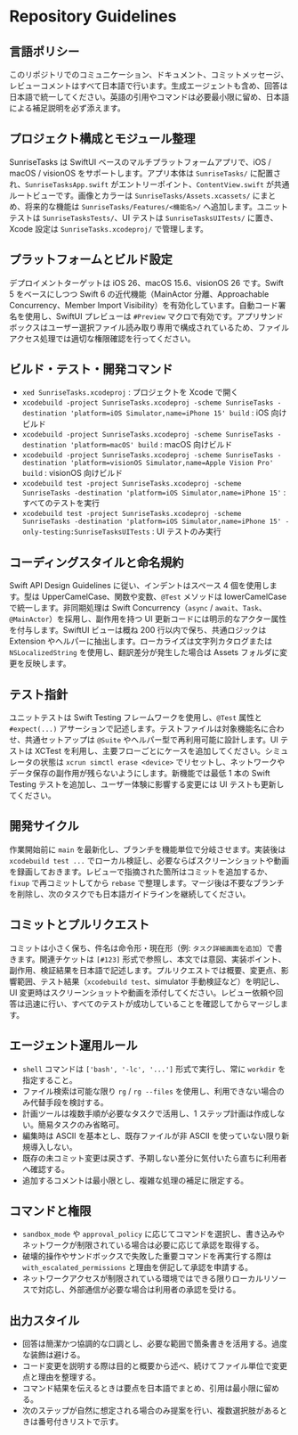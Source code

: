 # Repository Guidelines

## 言語ポリシー
このリポジトリでのコミュニケーション、ドキュメント、コミットメッセージ、レビューコメントはすべて日本語で行います。生成エージェントも含め、回答は日本語で統一してください。英語の引用やコマンドは必要最小限に留め、日本語による補足説明を必ず添えます。

## プロジェクト構成とモジュール整理
SunriseTasks は SwiftUI ベースのマルチプラットフォームアプリで、iOS / macOS / visionOS をサポートします。アプリ本体は `SunriseTasks/` に配置され、`SunriseTasksApp.swift` がエントリーポイント、`ContentView.swift` が共通ルートビューです。画像とカラーは `SunriseTasks/Assets.xcassets/` にまとめ、将来的な機能は `SunriseTasks/Features/<機能名>/` へ追加します。ユニットテストは `SunriseTasksTests/`、UI テストは `SunriseTasksUITests/` に置き、Xcode 設定は `SunriseTasks.xcodeproj/` で管理します。

## プラットフォームとビルド設定
デプロイメントターゲットは iOS 26、macOS 15.6、visionOS 26 です。Swift 5 をベースにしつつ Swift 6 の近代機能（MainActor 分離、Approachable Concurrency、Member Import Visibility）を有効化しています。自動コード署名を使用し、SwiftUI プレビューは `#Preview` マクロで有効です。アプリサンドボックスはユーザー選択ファイル読み取り専用で構成されているため、ファイルアクセス処理では適切な権限確認を行ってください。

## ビルド・テスト・開発コマンド
- `xed SunriseTasks.xcodeproj` : プロジェクトを Xcode で開く
- `xcodebuild -project SunriseTasks.xcodeproj -scheme SunriseTasks -destination 'platform=iOS Simulator,name=iPhone 15' build` : iOS 向けビルド
- `xcodebuild -project SunriseTasks.xcodeproj -scheme SunriseTasks -destination 'platform=macOS' build` : macOS 向けビルド
- `xcodebuild -project SunriseTasks.xcodeproj -scheme SunriseTasks -destination 'platform=visionOS Simulator,name=Apple Vision Pro' build` : visionOS 向けビルド
- `xcodebuild test -project SunriseTasks.xcodeproj -scheme SunriseTasks -destination 'platform=iOS Simulator,name=iPhone 15'` : すべてのテストを実行
- `xcodebuild test -project SunriseTasks.xcodeproj -scheme SunriseTasks -destination 'platform=iOS Simulator,name=iPhone 15' -only-testing:SunriseTasksUITests` : UI テストのみ実行

## コーディングスタイルと命名規約
Swift API Design Guidelines に従い、インデントはスペース 4 個を使用します。型は UpperCamelCase、関数や変数、`@Test` メソッドは lowerCamelCase で統一します。非同期処理は Swift Concurrency（`async` / `await`、`Task`、`@MainActor`）を採用し、副作用を持つ UI 更新コードには明示的なアクター属性を付与します。SwiftUI ビューは概ね 200 行以内で保ち、共通ロジックは Extension やヘルパーに抽出します。ローカライズは文字列カタログまたは `NSLocalizedString` を使用し、翻訳差分が発生した場合は Assets フォルダに変更を反映します。

## テスト指針
ユニットテストは Swift Testing フレームワークを使用し、`@Test` 属性と `#expect(...)` アサーションで記述します。テストファイルは対象機能名に合わせ、共通セットアップは `@Suite` やヘルパー型で再利用可能に設計します。UI テストは XCTest を利用し、主要フローごとにケースを追加してください。シミュレータの状態は `xcrun simctl erase <device>` でリセットし、ネットワークやデータ保存の副作用が残らないようにします。新機能では最低 1 本の Swift Testing テストを追加し、ユーザー体験に影響する変更には UI テストも更新してください。

## 開発サイクル
作業開始前に `main` を最新化し、ブランチを機能単位で分岐させます。実装後は `xcodebuild test ...` でローカル検証し、必要ならばスクリーンショットや動画を録画しておきます。レビューで指摘された箇所はコミットを追加するか、`fixup` で再コミットしてから `rebase` で整理します。マージ後は不要なブランチを削除し、次のタスクでも日本語ガイドラインを継続してください。

## コミットとプルリクエスト
コミットは小さく保ち、件名は命令形・現在形（例: `タスク詳細画面を追加`）で書きます。関連チケットは `[#123]` 形式で参照し、本文では意図、実装ポイント、副作用、検証結果を日本語で記述します。プルリクエストでは概要、変更点、影響範囲、テスト結果（`xcodebuild test`、simulator 手動検証など）を明記し、UI 変更時はスクリーンショットや動画を添付してください。レビュー依頼や回答は迅速に行い、すべてのテストが成功していることを確認してからマージします。

## エージェント運用ルール
- `shell` コマンドは `['bash', '-lc', '...']` 形式で実行し、常に `workdir` を指定すること。
- ファイル検索は可能な限り `rg` / `rg --files` を使用し、利用できない場合のみ代替手段を検討する。
- 計画ツールは複数手順が必要なタスクで活用し、1 ステップ計画は作成しない。簡易タスクのみ省略可。
- 編集時は ASCII を基本とし、既存ファイルが非 ASCII を使っていない限り新規導入しない。
- 既存の未コミット変更は戻さず、予期しない差分に気付いたら直ちに利用者へ確認する。
- 追加するコメントは最小限とし、複雑な処理の補足に限定する。

## コマンドと権限
- `sandbox_mode` や `approval_policy` に応じてコマンドを選択し、書き込みやネットワークが制限されている場合は必要に応じて承認を取得する。
- 破壊的操作やサンドボックスで失敗した重要コマンドを再実行する際は `with_escalated_permissions` と理由を併記して承認を申請する。
- ネットワークアクセスが制限されている環境ではできる限りローカルリソースで対応し、外部通信が必要な場合は利用者の承認を受ける。

## 出力スタイル
- 回答は簡潔かつ協調的な口調とし、必要な範囲で箇条書きを活用する。過度な装飾は避ける。
- コード変更を説明する際は目的と概要から述べ、続けてファイル単位で変更点と理由を整理する。
- コマンド結果を伝えるときは要点を日本語でまとめ、引用は最小限に留める。
- 次のステップが自然に想定される場合のみ提案を行い、複数選択肢があるときは番号付きリストで示す。
